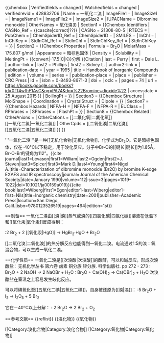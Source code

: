 {{chembox
| Verifiedfields = changed
| Watchedfields = changed
| verifiedrevid = 428832706
|   Name = 一氧化二溴
|   ImageFile1 = 
|   ImageSize1 = 
|   ImageName1 = 
|   ImageFile2 = 
|   ImageSize2 = 
|   IUPACName = Dibromine monoxide
|   OtherNames = 氧化溴(I)
| Section1 = {{Chembox Identifiers
|   CASNo_Ref = {{cascite|correct|??}}
| CASNo = 21308-80-5
| RTECS = 
|  PubChem = 
|  ChemSpiderID_Ref = 
| ChemSpiderID = 
|  SMILES = 
|  InChI = 
|  InChIKey = 
|  StdInChI_Ref = 
| StdInChI = 
|  StdInChIKey_Ref = 
| StdInChIKey = 
  }}
| Section2 = {{Chembox Properties
|   Formula = Br<sub>2</sub>O
|   MolarMass = 175.807 g/mol
|   Appearance = 暗棕色固体
|   Density = 
|   Solubility = 
|   MeltingPt = {{convert|-17.5|C|K}}分解<ref name="handin">
{{Citation
 | last = Perry
 | first =  Dale L.
 | author-link = 
 | last2 = Phillips
 | first2 = Sidney L.
 | author2-link =
 | publication-date =
 | year = 1995
 | title = Handbook of Inorganic Compounds
 | edition =
 | volume =
 | series =
 | publication-place = 
 | place = 
 | publisher = CRC Press
 | id =
 | isbn = 0-8493-8671-3 
 | doi =
 | oclc =
 | pages = 74
 | url = https://books.google.com/books?id=0fT4wfhF1AsC&pg=PA74&dq=%22Bromine+dioxide%22
 | accessdate = 25 August 2015
}}</ref>
|   BoilingPt = 
  }}
| Section3 = {{Chembox Structure
|   MolShape = 
|   Coordination = 
|   CrystalStruct = 
|   Dipole = 
  }}
| Section7 = {{Chembox Hazards
| NFPA-H = 
| NFPA-F = 
| NFPA-R = 
|   EUClass = 
|   RPhrases = 
|   SPhrases = 
|   FlashPt = 
  }}
| Section8 = {{Chembox Related
|   OtherAnions =
|   OtherCations = [[二氟化氧|二氟化氧]]<br />[[一氧化二氯|一氧化二氯]]
|   OtherCpds = [[二氧化溴|二氧化溴]]<BR>[[五氧化二溴|五氧化二溴]]
  }}
}}

'''一氧化二溴'''是一种[[无机化合物|无机化合物]]，化学式为Br<sub>2</sub>O。它是暗棕色固体，仅在-40°C以下稳定，用于溴化反应。<ref name="handin"/>分子中Br-O的[[键长|键长]]为1.85Å，Br-O-Br的键角为112°。<ref name=JACS>{{cite journal|last1=Levason|first1=William|last2=Ogden|first2=J. Steven|last3=Spicer|first3=Mark D.|last4=Young|first4=Nigel A.|title=Characterization of dibromine monoxide (Br2O) by bromine K-edge EXAFS and IR spectroscopy|journal=Journal of the American Chemical Society|date=January 1990|volume=112|issue=3|pages=1019–1022|doi=10.1021/ja00159a019}}</ref><ref name="inorg">{{cite book|last1=Wiberg|first1=Egon|editor1-last=Wiberg|editor1-first=Nils|title=Inorganic chemistry|date=2001|publisher=Academic Press|location=San Diego, Calif.|isbn=9780123526519|pages=464|edition=1st}}</ref>

==制备==
一氧化二溴由[[溴|溴]]蒸气或溴的[[四氯化碳|四氯化碳]]溶液在低温下和[[氧化汞|氧化汞]]反应得到：<ref name="handin"/><ref name="inorg"/>

:2 Br<sub>2</sub> + 2 [[氧化汞|HgO]] → HgBr<sub>2</sub>·HgO + Br<sub>2</sub>O

[[二氧化溴|二氧化溴]]的热分解反应也能得到一氧化二溴<ref name=JACS></ref>。电流通过1:5的溴：氧混合物，可以生成一氧化二溴。<ref name="inorg"/>

==化学性质==
一氧化二溴是[[次溴酸|次溴酸]]的酸酐，可以和碱反应，形成次溴酸盐：<ref name=wuji>无机化学丛书 第六卷 卤素 铜分族 锌分族. 科学出版社. pp 272 - 273</ref>
: Br<sub>2</sub>O + 2 NaOH → 2 NaOBr + H<sub>2</sub>O
: Br<sub>2</sub>O + Ca(OH)<sub>2</sub> → Ca(OBr)<sub>2</sub> + H<sub>2</sub>O
次溴酸盐在室温之上容易发生歧化反应。

可以将碘氧化至[[五氧化二碘|五氧化二碘]]，自身被还原为[[溴|溴]]：
:5 Br<sub>2</sub>O + I<sub>2</sub> → I<sub>2</sub>O<sub>5</sub> + 5 Br<sub>2</sub>

它在－40°C以上分解：<ref name=wuji />
: 2 Br<sub>2</sub>O → 2 Br<sub>2</sub> + O<sub>2</sub>

==参考文献==
{{reflist}}
{{溴化物}}
{{氧化物}}

[[Category:溴化合物|Category:溴化合物]]
[[Category:氧化物|Category:氧化物]]